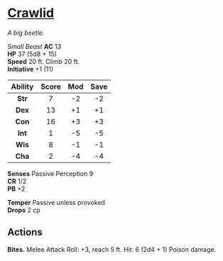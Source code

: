 # [Crawlid](https://hollowknight.wiki/w/Crawlid)

*A big beetle.*

*Small Beast*
**AC** 13  
**HP** 37 (5d8 + 15)  
**Speed** 20 ft. Climb 20 ft.  
**Initiative** +1 (11)  

| Ability | Score | Mod | Save |
|:-------:|:-----:|:---:|:----:|
| **Str** | 7     | -2  | -2   |
| **Dex** | 13    | +1  | +1   |
| **Con** | 16    | +3  | +3   |
| **Int** | 1     | -5  | -5   |
| **Wis** | 8     | -1  | -1   |
| **Cha** | 2     | -4  | -4   |

**Senses** Passive Perception 9  
**CR** 1/2  
**PB** +2  

**Temper** Passive unless provoked  
**Drops** 2 cp  

## Actions

**Bites.** Melee Attack Roll: +3, reach 5 ft. Hit: 6 (2d4 + 1) Poison damage.

